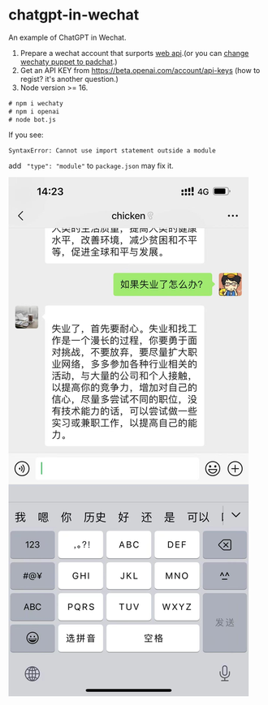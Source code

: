 # chatgpt-in-wechat
An example of ChatGPT in Wechat.

1. Prepare a wechat account that surports [web api](https://wx.qq.com).(or you can [change wechaty puppet to padchat](https://wechaty.js.org/docs/puppet-providers/wechat#known-issues).)
2. Get an API KEY from https://beta.openai.com/account/api-keys (how to regist? it's another question.)
3. Node version >= 16.

```
# npm i wechaty
# npm i openai
# node bot.js
```

If you see:

```
SyntaxError: Cannot use import statement outside a module
```

add ` "type": "module"` to `package.json` may fix it.

![screenshot](https://github.com/jiguang/chatgpt-in-wechat/blob/54fc85ca427f2148ec4fc6af06cd24e2c947c795/screenshot.jpeg)
